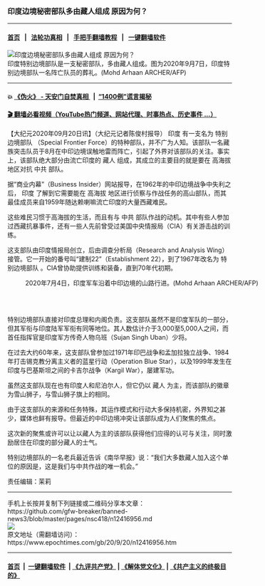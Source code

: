 ### 印度边境秘密部队多由藏人组成 原因为何？
------------------------

#### [首页](https://github.com/gfw-breaker/banned-news3/blob/master/README.md) &nbsp;&nbsp;|&nbsp;&nbsp; [法轮功真相](https://github.com/begood0513/basic/blob/master/README.md)  &nbsp;&nbsp;|&nbsp;&nbsp; [手把手翻墙教程](https://github.com/gfw-breaker/guides/wiki)  &nbsp;&nbsp;|&nbsp;&nbsp; [一键翻墙软件](https://github.com/gfw-breaker/nogfw/blob/master/README.md)  



<div><img alt="印度边境秘密部队多由藏人组成 原因为何？" class="attachment-djy_600_400 size-djy_600_400 wp-post-image" src="https://i.epochtimes.com/assets/uploads/2020/09/000_1X15HP-600x400.jpg"/>
<div class="caption">
 印度特别边境部队是一支秘密部队，多由藏人组成。图为2020年9月7日，印度特别边境部队一名阵亡队员的葬礼。(Mohd Arhaan ARCHER/AFP)
</div></div><hr/>

#### 💥 [《伪火》 - 天安门自焚真相 ](http://158.247.195.190:10000/videos/blog/weihuo.html)&nbsp; |&nbsp; [“1400例”谎言揭秘  ](http://158.247.195.190:10000/videos/blog/jiexi1400.html)

#### [ 🎬  翻墙必看视频（YouTube热门频道、网站代理、时事热点、历史事件 ...）](https://github.com/gfw-breaker/links/blob/master/banned.md)

<div><p>
 【大纪元2020年09月20日讯】（大纪元记者陈俊村报导）
 <ok href="https://www.epochtimes.com/gb/tag/%E5%8D%B0%E5%BA%A6.html">
  印度
 </ok>
 有一支名为
 <ok href="https://www.epochtimes.com/gb/tag/%E7%89%B9%E5%88%AB%E8%BE%B9%E5%A2%83%E9%83%A8%E9%98%9F.html">
  特别边境部队
 </ok>
 （Special Frontier Force）的特种部队，并不广为人知。该部队一名藏族突击队员于8月在中印边境误触地雷而阵亡，引起了外界对该部队的关注。事实上，该部队绝大部分由流亡印度的
 <ok href="https://www.epochtimes.com/gb/tag/%E8%97%8F%E4%BA%BA.html">
  藏人
 </ok>
 组成，其成立的主要目的就是要在
 <ok href="https://www.epochtimes.com/gb/tag/%E9%AB%98%E6%B5%B7%E6%8B%94.html">
  高海拔
 </ok>
 地区对抗
 <ok href="https://www.epochtimes.com/gb/tag/%E4%B8%AD%E5%85%B1.html">
  中共
 </ok>
 部队。
</p>
<p>
 据“商业内幕”（Business Insider）网站报导，在1962年的中印边境战争中失利之后，
 <ok href="https://www.epochtimes.com/gb/tag/%E5%8D%B0%E5%BA%A6.html">
  印度
 </ok>
 了解到它需要能在
 <ok href="https://www.epochtimes.com/gb/tag/%E9%AB%98%E6%B5%B7%E6%8B%94.html">
  高海拔
 </ok>
 地区进行侦察与作战任务的高山部队，而其最佳成员来自1959年随达赖喇嘛流亡印度的大量西藏难民。
</p>
<p>
 这些难民习惯于高海拔的生活，而且有与
 <ok href="https://www.epochtimes.com/gb/tag/%E4%B8%AD%E5%85%B1.html">
  中共
 </ok>
 部队作战的动机。其中有些人参加过西藏抗暴事件，还有一些人先前曾受过美国中央情报局（CIA）有关游击战的训练。
</p>
<p>
 这支部队由印度情报局创立，后由调查分析局（Research and Analysis Wing）接管。它一开始的番号叫“建制22”（Establishment 22），到了1967年改名为
 <ok href="https://www.epochtimes.com/gb/tag/%E7%89%B9%E5%88%AB%E8%BE%B9%E5%A2%83%E9%83%A8%E9%98%9F.html">
  特别边境部队
 </ok>
 。CIA曾协助提供训练和装备，直到70年代初期。
</p>
<figure class="wp-caption aligncenter" id="attachment_12416959" style="width: 600px">
 <ok href="https://i.epochtimes.com/assets/uploads/2020/09/000_1UM8RV.jpg">
  <img alt="" class="wp-image-12416959 size-large" src="https://i.epochtimes.com/assets/uploads/2020/09/000_1UM8RV-600x408.jpg"/>
 </ok>
 <br/><figcaption class="wp-caption-text">
  2020年7月4日，印度军车沿着中印边境的山路行进。(Mohd Arhaan ARCHER/AFP)
 </figcaption><br/>
</figure><br/>
<p>
 特别边境部队直接对印度总理和内阁负责。这支部队虽然不是印度军队的一部分，但其军衔与印度陆军军衔有同等地位。其人数估计介于3,000至5,000人之间，而首任指挥官是印度军方传奇人物乌班（Sujan Singh Uban）少将。
</p>
<p>
 在过去大约60年来，这支部队曾参加过1971年印巴战争和孟加拉独立战争、1984年打击锡克教分离主义者的蓝星行动（Operation Blue Star），以及1999年发生在印度与巴基斯坦之间的卡吉尔战争（Kargil War），屡建军功。
</p>
<p>
 虽然这支部队现在也有印度人和尼泊尔人，但它仍以
 <ok href="https://www.epochtimes.com/gb/tag/%E8%97%8F%E4%BA%BA.html">
  藏人
 </ok>
 为主，而该部队的徽章为雪山狮子，与雪山狮子旗上的相同。
</p>
<p>
 由于这支部队的来源和任务特殊，其运作模式和行动大多保持机密，外界知之甚少，媒体也鲜有报导。但最近的中印边境冲突让该部队成为人们聚焦的焦点。
</p>
<p>
 这次新的聚焦或许可以让以藏人为主的该部队获得他们应得的认可与关注，同时激励居住在印度的部分藏人的士气。
</p>
<p>
 特别边境部队的一名老兵最近告诉《南华早报》说：“我们大多数藏人加入这个单位的原因是，这是我们与中共作战的唯一机会。”
</p>
<p>
 责任编辑：茉莉
</p>
</div>
<hr/>
手机上长按并复制下列链接或二维码分享本文章：<br/>
https://github.com/gfw-breaker/banned-news3/blob/master/pages/nsc418/n12416956.md <br/>
<a href='https://github.com/gfw-breaker/banned-news3/blob/master/pages/nsc418/n12416956.md'><img src='https://github.com/gfw-breaker/banned-news3/blob/master/pages/nsc418/n12416956.md.png'/></a> <br/>
原文地址（需翻墙访问）：https://www.epochtimes.com/gb/20/9/20/n12416956.htm


------------------------
#### [首页](https://github.com/gfw-breaker/banned-news3/blob/master/README.md) &nbsp;|&nbsp; [一键翻墙软件](https://github.com/gfw-breaker/nogfw/blob/master/README.md) &nbsp;| [《九评共产党》](https://github.com/gfw-breaker/9ping.md/blob/master/README.md#九评之一评共产党是什么) | [《解体党文化》](https://github.com/gfw-breaker/jtdwh.md/blob/master/README.md) | [《共产主义的终极目的》](https://github.com/gfw-breaker/gczydzjmd.md/blob/master/README.md)


<img src='http://gfw-breaker.win/banned-news3/pages/nsc418/n12416956.md' width='0px' height='0px'/>
